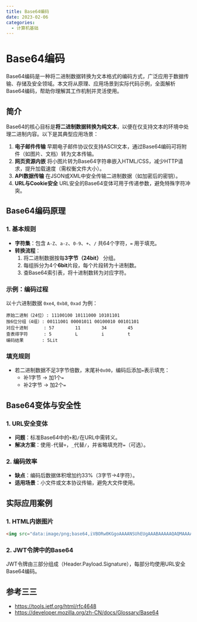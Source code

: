 ```yaml
---
title: Base64编码
date: 2023-02-06
categories:
  - 计算机基础
---
```


# Base64编码

Base64编码是一种将二进制数据转换为文本格式的编码方式，广泛应用于数据传输、存储及安全领域。本文将从原理、应用场景到实际代码示例，全面解析Base64编码，帮助你理解其工作机制并灵活使用。





## 简介

Base64的核心目标是**将二进制数据转换为纯文本**，以便在仅支持文本的环境中处理二进制内容。以下是其典型应用场景：

1. **电子邮件传输** 
   早期电子邮件协议仅支持ASCII文本，通过Base64编码可将附件（如图片、文档）转为文本传输。
2. **网页资源内嵌** 
   将小图片转为Base64字符串嵌入HTML/CSS，减少HTTP请求，提升加载速度（需权衡文件大小）。
3. **API数据传输** 
   在JSON或XML中安全传输二进制数据（如加密后的密钥）。
4. **URL与Cookie安全** 
   URL安全的Base64变体可用于传递参数，避免特殊字符冲突。



## Base64编码原理

### 1. 基本规则
- **字符集**：包含 `A-Z`、`a-z`、`0-9`、`+`、`/` 共64个字符，`=` 用于填充。
- **转换流程**：
  1. 将二进制数据按每**3字节（24bit）** 分组。
  2. 每组拆分为4个**6bit**片段，每个片段转为十进制数。
  3. 查Base64索引表，将十进制数转为对应字符。

### 示例：编码过程
以十六进制数据 `0xe4`, `0xb8`, `0xad` 为例：
```
原始二进制（24位）: 11100100 10111000 10101101
按6位分组（4组）: 00111001 00001011 00100010 00101101
对应十进制      : 57        11        34        45
查表得字符      : 5         L         i         t
编码结果       : 5Lit
```

### 填充规则
- 若二进制数据不足3字节倍数，末尾补`0x00`，编码后添加`=`表示填充：
  - 补1字节 → 加1个`=`
  - 补2字节 → 加2个`=`





## Base64变体与安全性

### 1. URL安全变体
- **问题**：标准Base64中的`+`和`/`在URL中需转义。
- **解决方案**：使用`-`代替`+`，`_`代替`/`，并省略填充符`=`（可选）。

### 2. 编码效率
- **缺点**：编码后数据体积增加约33%（3字节→4字符）。
- **适用场景**：小文件或文本协议传输，避免大文件使用。





## 实际应用案例

### 1. HTML内嵌图片
```html
<img src="data:image/png;base64,iVBORw0KGgoAAAANSUhEUgAAABAAAAAQAQMAAAAlPW0iAAAABlBMVEX///8AAABVwtN+AAAAE0lEQVR4nGJY+Q8AAZ0A/wX0AR0A6AAAAABJRU5ErkJggg==">
```

### 2. JWT令牌中的Base64
JWT令牌由三部分组成（Header.Payload.Signature），每部分均使用URL安全Base64编码。





## 参考三三
- https://tools.ietf.org/html/rfc4648
- https://developer.mozilla.org/zh-CN/docs/Glossary/Base64
